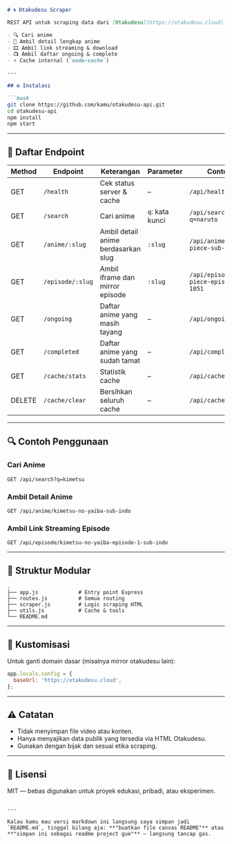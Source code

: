 ````markdown
# 🌀 Otakudesu Scraper

REST API untuk scraping data dari [Otakudesu](https://otakudesu.cloud)

- 🔍 Cari anime 
- 📘 Ambil detail lengkap anime
- 🎞️ Ambil link streaming & download
- 📺 Ambil daftar ongoing & complete
- ⚡ Cache internal (`node-cache`)

---

## ⚙️ Instalasi

```bash
git clone https://github.com/kamu/otakudesu-api.git
cd otakudesu-api
npm install
npm start
````

---

## 📡 Daftar Endpoint

| Method | Endpoint         | Keterangan                          | Parameter       | Contoh                                |
| ------ | ---------------- | ----------------------------------- | --------------- | ------------------------------------- |
| GET    | `/health`        | Cek status server & cache           | –               | `/api/health`                         |
| GET    | `/search`        | Cari anime                          | `q`: kata kunci | `/api/search?q=naruto`                |
| GET    | `/anime/:slug`   | Ambil detail anime berdasarkan slug | `:slug`         | `/api/anime/one-piece-sub-indo`       |
| GET    | `/episode/:slug` | Ambil iframe dan mirror episode     | `:slug`         | `/api/episode/one-piece-episode-1051` |
| GET    | `/ongoing`       | Daftar anime yang masih tayang      | –               | `/api/ongoing`                        |
| GET    | `/completed`     | Daftar anime yang sudah tamat       | –               | `/api/completed`                      |
| GET    | `/cache/stats`   | Statistik cache                     | –               | `/api/cache/stats`                    |
| DELETE | `/cache/clear`   | Bersihkan seluruh cache             | –               | `/api/cache/clear`                    |

---

## 🔍 Contoh Penggunaan

### Cari Anime

```
GET /api/search?q=kimetsu
```

### Ambil Detail Anime

```
GET /api/anime/kimetsu-no-yaiba-sub-indo
```

### Ambil Link Streaming Episode

```
GET /api/episode/kimetsu-no-yaiba-episode-1-sub-indo
```

---

## 🧠 Struktur Modular

```
.
├── app.js             # Entry point Express
├── routes.js          # Semua routing
├── scraper.js         # Logic scraping HTML
├── utils.js           # Cache & tools
└── README.md
```

---

## 🔧 Kustomisasi

Untuk ganti domain dasar (misalnya mirror otakudesu lain):

```js
app.locals.config = {
  baseUrl: 'https://otakudesu.cloud',
};
```

---

## ⚠️ Catatan

* Tidak menyimpan file video atau konten.
* Hanya menyajikan data publik yang tersedia via HTML Otakudesu.
* Gunakan dengan bijak dan sesuai etika scraping.

---

## 🧾 Lisensi

MIT — bebas digunakan untuk proyek edukasi, pribadi, atau eksperimen.

```

---

Kalau kamu mau versi markdown ini langsung saya simpan jadi `README.md`, tinggal bilang aja: **"buatkan file canvas README"** atau **"simpan ini sebagai readme project gue"** — langsung tancap gas.
```
